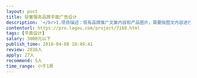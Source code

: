 ```yaml
---                
layout: post       
title: 轻奢服务品牌平面广告设计           
description: '</br>1.项目描述：现有品牌推广文案内容和产品图片，需要按图文内容进行设计平面广告</br>2.项目概况：因为是轻奢品牌，所以设计风格需要体现产品定位，主要用于朋友圈广告，电梯广告的平面设计，工作量较少力求完成质量高。</br>'     
contenturl: https://pro.lagou.com/project/7168.html      
tags: [平面设计]            
salary: 3000元以下          
publish_time: 2018-04-08 18:49:41         
review: 2036人                   
apply: 27人                   
recommend: 5人                   
time_range: 小于1周              
---                 
```

